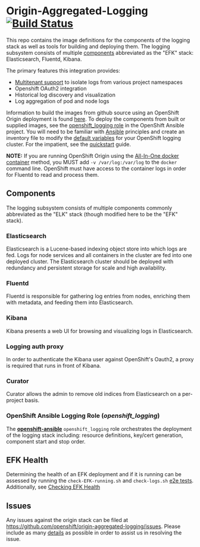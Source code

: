 # Origin-Aggregated-Logging [![Build Status](https://ci.openshift.redhat.com/jenkins/buildStatus/icon?job=test-origin-aggregated-logging)](https://ci.openshift.redhat.com/jenkins/job/test-origin-aggregated-logging)

This repo contains the image definitions for the components of the logging
stack as well as tools for building and deploying them.  The logging subsystem
consists of multiple [components](#Components) abbreviated as the "EFK"
stack: Elasticsearch, Fluentd, Kibana.

The primary features this integration provides:
* [Multitenant support](docs/access-control.md) to isolate logs from various project namespaces
* Openshift OAuth2 integration
* Historical log discovery and visualization
* Log aggregation of pod and node logs

Information to build the images from github source using an OpenShift
Origin deployment is found [here](HACKING.md).  To deploy the components from built or supplied images, see the
[openshift_logging role](https://github.com/openshift/openshift-ansible/tree/master/roles/openshift_logging)
in the OpenShift Ansible project.  You will need to be familiar with [Ansible](https://github.com/ansible/ansible)
principles and create an inventory file to modify the [default variables](https://github.com/openshift/openshift-ansible/blob/master/roles/openshift_logging/defaults/main.yml)
for your OpenShift logging cluster.  For the impatient, see the [quickstart](docs/quickstart.md) guide.

**NOTE:** If you are running OpenShift Origin using the
[All-In-One docker container](https://docs.openshift.org/latest/getting_started/administrators.html#running-in-a-docker-container)
method, you MUST add `-v /var/log:/var/log` to the `docker` command line.
OpenShift must have access to the container logs in order for Fluentd to read
and process them.

## Components

The logging subsystem consists of multiple components commonly abbreviated
as the "ELK" stack (though modified here to be the "EFK" stack).

### Elasticsearch

Elasticsearch is a Lucene-based indexing object store into which logs
are fed. Logs for node services and all containers in the cluster are
fed into one deployed cluster. The Elasticsearch cluster should be deployed
with redundancy and persistent storage for scale and high availability.

### Fluentd

Fluentd is responsible for gathering log entries from nodes, enriching
them with metadata, and feeding them into Elasticsearch.

### Kibana

Kibana presents a web UI for browsing and visualizing logs in Elasticsearch.

### Logging auth proxy

In order to authenticate the Kibana user against OpenShift's Oauth2, a
proxy is required that runs in front of Kibana.

### Curator

Curator allows the admin to remove old indices from Elasticsearch on a per-project
basis.

### OpenShift Ansible Logging Role (***openshift_logging***)

The [**openshift-ansible**](https://github.com/openshift/openshift-ansible) ```openshift_logging``` role orchestrates the deployment
of the logging stack including: resource definitions, key/cert generation, component
start and stop order.

## EFK Health

Determining the health of an EFK deployment and if it is running can be assessed
by running the `check-EFK-running.sh` and `check-logs.sh` [e2e tests](hack/testing/).
Additionally, see [Checking EFK Health](docs/checking-efk-health.md)

## Issues

Any issues against the origin stack can be filed at https://github.com/openshift/origin-aggregated-logging/issues.  Please
include as many [details](docs/issues.md) as possible in order to assist us in resolving the issue.

